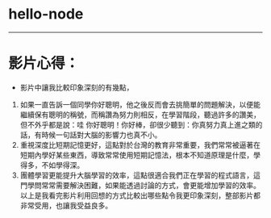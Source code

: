 # hello-node
---
# 影片心得：
- 影片中讓我比較印象深刻的有幾點，
1. 如果一直告訴一個同學你好聰明，他之後反而會去挑簡單的問題解決，以便能繼續保有聰明的稱號，而稱讚為努力則相反，在學習階段，聽過許多的讚美，但不外乎都是說：哇 你好聰明！你好棒，卻很少聽到：你真努力真上進之類的話，有時候一句話對大腦的影響力也真不小。
2. 重視深度比短期記憶更好，這點對於台灣的教育非常重要，我們常常被逼著在短期內學好某些東西，導致常常使用短期記憶法，根本不知道原理是什麼，學得多，不如學得深。
3. 團體學習更能提升大腦學習的效率，這點很適合我們正在學習的程式語言，這門學問常常需要解決困難，如果能透過討論的方式，會更能增加學習的效率。
以上是我看完影片利用回想的方式比較出哪些點令我更印象深刻，整部影片都非常受用，也讓我受益良多。
